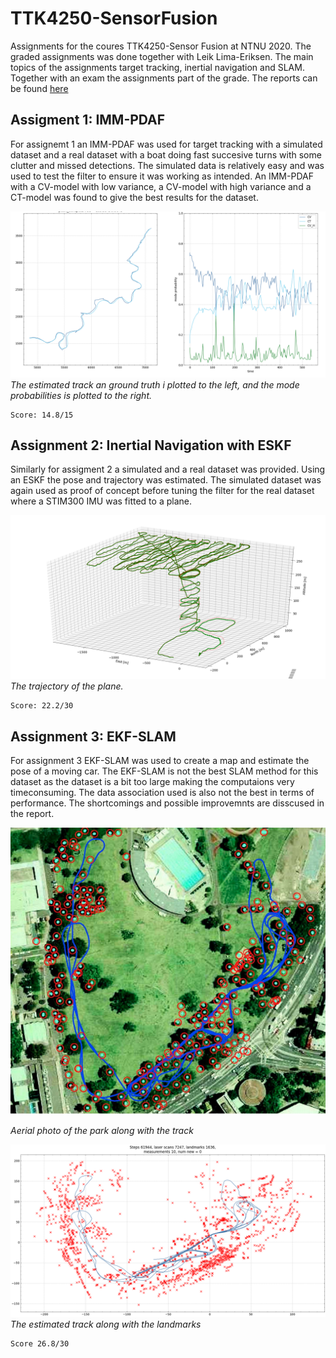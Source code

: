 # TTK4250-SensorFusion
Assignments for the coures TTK4250-Sensor Fusion at NTNU 2020. The graded assignments was done together with Leik Lima-Eriksen. The main topics of the assignments target tracking, inertial navigation and SLAM. Together with an exam the assignments part of the grade. 
The reports can be found [here](./reports) 

## Assigment 1: IMM-PDAF
For assignemt 1 an IMM-PDAF was used for target tracking with a simulated dataset and a real dataset with a boat doing fast succesive turns with some clutter and missed detections. The simulated data is relatively easy and was used to test the filter to ensure it was working as intended. 
An IMM-PDAF with a CV-model with low variance, a CV-model with high variance and a CT-model was found to give the best results for the dataset.

![](reports/figures/track_joy.png)
*The estimated track an ground truth i plotted to the left, and the mode probabilities is plotted to the right.*


    Score: 14.8/15


## Assignment 2: Inertial Navigation with ESKF
Similarly for assigment 2 a simulated and a real dataset was provided. Using an ESKF the pose and trajectory was estimated. The simulated dataset was again used as proof of concept before tuning the filter for the real dataset where a STIM300 IMU was fitted to a plane.
 
![](reports/figures/INS_real.png)
    *The trajectory of the plane.*

    Score: 22.2/30


## Assignment 3: EKF-SLAM
For assignment 3 EKF-SLAM was used to create a map and estimate the pose of a moving car. The EKF-SLAM is not the best SLAM method for this dataset as the dataset is a bit too large making the computaions very timeconsuming. The data association used is also not the best in terms of performance. The shortcomings and possible improvemnts are disscused in the report.

![](reports/figures/aerial_track.png)

*Aerial photo of the park along with the track*
    
![](reports/figures/track_real.png)
*The estimated track along with the landmarks*


    Score 26.8/30
